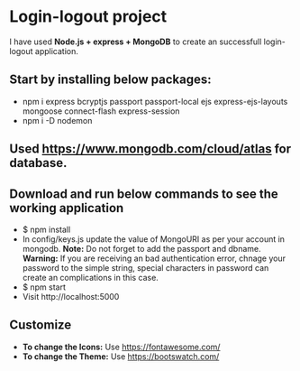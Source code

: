 # Login-logout project

I have used **Node.js + express + MongoDB** to create an successfull login-logout application.


## Start by installing below packages:
- npm i express bcryptjs passport passport-local ejs express-ejs-layouts mongoose connect-flash express-session 
- npm i -D nodemon

## Used https://www.mongodb.com/cloud/atlas for database.


## Download and run below commands to see the working application

- $ npm install
- In config/keys.js update the value of MongoURI as per your account in mongodb. 
**Note:** Do not forget to add the passport and dbname.
**Warning:** If you are receiving an bad authentication error, chnage your password to the simple string, special characters in password can create an complications in this case.
- $ npm start 
- Visit http://localhost:5000

## Customize
- **To change the Icons:** Use https://fontawesome.com/
- **To change the Theme:** Use https://bootswatch.com/
